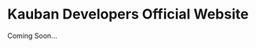 # Kauban Developers Official Website

Coming Soon...

<div class="icons">
				<a href=""><i class="fa fa-twitter"></i></a>
				<a href=""><i class="fa fa-instagram"></i></a>
				<a href=""><i class="fa fa-linkedin"></i></a>
</div>

